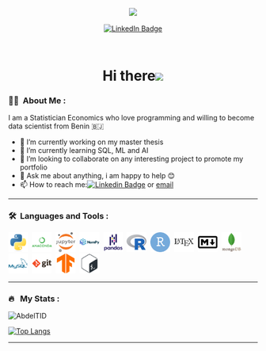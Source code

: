 <p align="center"><img src="https://media.giphy.com/media/M9gbBd9nbDrOTu1Mqx/giphy.gif" width="100"/></p>
<p align="center">
<a href="https://www.linkedin.com/in/abdel-tidjani-583018188/"><img src="https://img.shields.io/badge/LinkedIn-blue?style=for-the-badge&logo=linkedin&logoColor=white" alt="LinkedIn Badge"></a>
</p>

<p align="center"><img src="https://komarev.com/ghpvc/?username=AbdelTID&style=flat-square&color=blue" alt=""></p>

<h1 align="center">Hi there<img src="https://media.giphy.com/media/hvRJCLFzcasrR4ia7z/giphy.gif" width="40"></h1>

### :woman_technologist: &nbsp;About Me :
I am a Statistician Economics who love programming and willing to become data scientist from Benin :benin: &nbsp;
- 🔭 I’m currently working on my master thesis 
- 🌱 I’m currently learning SQL, ML and AI
- 👯 I’m looking to collaborate on any interesting project to promote my portfolio 
- 💬 Ask me about anything, i am happy to help 😊
- 📫 How to reach me:[![Linkedin Badge](https://img.shields.io/badge/-Abdel-blue?style=flat&logo=Linkedin&logoColor=white)](https://www.linkedin.com/in/abdel-tidjani-583018188/)  or  [email](mailto:Atidjani@africanschoolofeconomics.com) 

---
### 🛠 &nbsp;Languages and Tools :


<p>
<img src="https://github.com/devicons/devicon/blob/master/icons/python/python-original.svg" title="Python" alt="Python" width="40" height="40"/>&nbsp;
<img src="https://github.com/devicons/devicon/blob/master/icons/anaconda/anaconda-original-wordmark.svg" title="Anaconda"  alt="Anaconda" width="40" height="40"/>&nbsp;
<img src="https://github.com/devicons/devicon/blob/master/icons/jupyter/jupyter-original-wordmark.svg" title="jupyter" alt="Jupyter" width="40" height="40"/>&nbsp;
<img src="https://github.com/devicons/devicon/blob/master/icons/numpy/numpy-original-wordmark.svg" title="Numpy"  alt="Numpy" width="40" height="40"/>&nbsp;
<img src="https://github.com/devicons/devicon/blob/master/icons/pandas/pandas-original-wordmark.svg"  title="Pandas" alt="Pandas" width="40" height="40"/>&nbsp;
<img src="https://github.com/devicons/devicon/blob/master/icons/r/r-original.svg" title="R" **alt="R" width="40" height="40"/>&nbsp;
<img src="https://github.com/devicons/devicon/blob/master/icons/rstudio/rstudio-original.svg" title="RStudio" **alt="RStudio" width="40" height="40"/>&nbsp;
<img src="https://github.com/devicons/devicon/blob/master/icons/latex/latex-original.svg" title="Latex"  alt="Latex" width="40" height="40"/>&nbsp;
<img src="https://github.com/devicons/devicon/blob/master/icons/markdown/markdown-original.svg" title="Markdown" alt="Markdown" width="40" height="40"/>&nbsp;
<img src="https://github.com/devicons/devicon/blob/master/icons/mongodb/mongodb-original-wordmark.svg" title="MongoDB" alt="MongoDB" width="40" height="40"/>&nbsp;
<img src="https://github.com/devicons/devicon/blob/master/icons/mysql/mysql-plain-wordmark.svg" title="MySQL" **alt="MySQL" width="40" height="40"/>&nbsp;
<img src="https://github.com/devicons/devicon/blob/master/icons/git/git-original-wordmark.svg" title="Git" **alt="Git" width="40" height="40"/>&nbsp;
<img src="https://github.com/devicons/devicon/blob/master/icons/tensorflow/tensorflow-original.svg" title="Tensorflow" **alt="Tensorflow" width="40" height="40"/>&nbsp;
<img src="https://github.com/devicons/devicon/blob/master/icons/bash/bash-plain.svg" title="bash" alt="bash" width="40" height="40"/>&nbsp;
</p>


---

### 🔥 &nbsp; My Stats :

<img src="https://github-readme-stats.vercel.app/api?username=AbdelTID&show_icons=true&theme=gotham" alt="AbdelTID" />

[![Top Langs](https://github-readme-stats.vercel.app/api/top-langs/?username=AbdelTID&layout=compact&theme=vision-friendly-dark)](https://github.com/anuraghazra/github-readme-stats)

---
